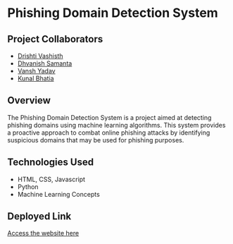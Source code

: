 # Phishing Domain Detection System

## Project Collaborators
- [Drishti Vashisth](https://github.com/drishti0907)
- [Dhvanish Samanta](https://github.com/Dhvaniish)
- [Vansh Yadav](https://github.com/Vnshydv24)
- [Kunal Bhatia](https://github.com/Kunalkbhatia)

## Overview
The Phishing Domain Detection System is a project aimed at detecting phishing domains using machine learning algorithms. This system provides a proactive approach to combat online phishing attacks by identifying suspicious domains that may be used for phishing purposes.

## Technologies Used
- HTML, CSS, Javascript
- Python
- Machine Learning Concepts

## Deployed Link
[Access the website here](https://phising.yellowsmoke-31b154b6.australiaeast.azurecontainerapps.io)

